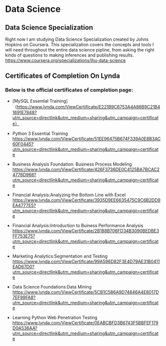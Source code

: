 # Data Science
## Data Science Specialization
Right now I am studying Data Science Specialization created by Johns Hopkins on Coursera. This specialization covers the concepts and tools I will need throughout the entire data science pipline, from asking the right kinds of questions to making inferences and publishing results.
https://www.coursera.org/specializations/jhu-data-science 

## Certificates of Completion On Lynda  

### Below is the official certificates of completion page: 
  
*  [MySQL Essential Training] （https://www.lynda.com/ViewCertificate/E221B9C6753A4A86B9C21B41691E7848?utm_source=directlink&utm_medium=sharing&utm_campaign=certificate）

*  Python 3 Essential Training
<https://www.lynda.com/ViewCertificate/51EE96475B674F339A0E8B3AC60F0445?utm_source=directlink&utm_medium=sharing&utm_campaign=certificate>

* Business Analysis Foundation: Business Process Modeling 
<https://www.lynda.com/ViewCertificate/426F3736DE0C4125BA7BCAC24776D966?utm_source=directlink&utm_medium=sharing&utm_campaign=certificate>

* Financial Analysis:Analyzing the Bottom Line with Excel 
<https://www.lynda.com/ViewCertificate/3935D9EE6635475C9C6B2DD9EA4777E5?utm_source=directlink&utm_medium=sharing&utm_campaign=certificate>

* Financial Analysis:Introduction to Buiness Performance Analysis
<https://www.lynda.com/ViewCertificate/2B188B706FD34B3090BEDBE3FF753E75?utm_source=directlink&utm_medium=sharing&utm_campaign=certificate>

* Marketing Analytics:Segmentation and Testing
<https://www.lynda.com/ViewCertificate/99A596D82F3E4D79AE31B0411EAD67D0?utm_source=directlink&utm_medium=sharing&utm_campaign=certificate>

* Data Science Foundations:Data Mining
<https://www.lynda.com/ViewCertificate/5CB1C586A9D74846A4E8017D7EF99FA8?utm_source=directlink&utm_medium=sharing&utm_campaign=certificate>

* Learning Python Web Penetration Testing
<https://www.lynda.com/ViewCertificate/0EABCBFD3B6743F5BBFEF179D0A536AA?utm_source=directlink&utm_medium=sharing&utm_campaign=certificate>



